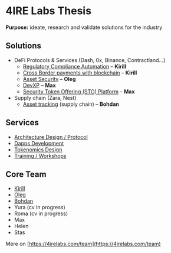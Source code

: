 # 4IRE Labs Thesis

**Purpose:** ideate, research and validate solutions for the industry

## **Solutions**

* DeFi Protocols & Services \(Dash, 0x, Binance, Contractland...\)
  * [Regulatory Compliance Automation](research/complaince-scoring/) – **Kirill**
  * [Cross Border payments with blockchain](research/enabling-fast-transparent-and-compliant-cross-border-payments-with-the-blockchain.md) – **Kirill**
  * [Asset Security](research/asset-security.md) – **Oleg**
  * [DevXP](research/developer-community-devxp.md) – **Max**
  * [Security Token Offering \(STO\) Platform](research/sto-platform.md) – **Max**
* Supply chain \(Zara, Nest\)
  * [Asset tracking](research/asset-tracking.md) \(supply chain\) – **Bohdan**

## **Services**

* [Architecture Design / Protocol](services/architecture-design-protocol.md)
* [Dapps Development](services/dapps-wallets-development.md)
* [Tokenomics Design](services/tokenomics-design.md)
* [Training / Workshops](services/training-workshops.md)

## Core Team

* ​[Kirill](https://cryptohire.io/talent/1115)​
* ​[Oleg](https://youteam.co.uk/talent/3336)​
* ​[Bohdan](https://cryptohire.io/talent/2209)​
* Yura \(cv in progress\)
* Roma \(cv in progress\)
* Max
* Helen
* Stas

​Mere on [https://4irelabs.com/team](https://4irelabs.com/team)

